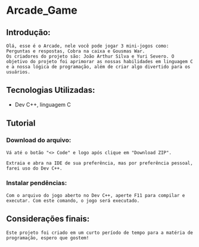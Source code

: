 # Arcade_Game

## Introdução:

    Olá, esse é o Arcade, nele você pode jogar 3 mini-jogos como: Perguntas e respostas, Cobra na caixa e Gousmas War.
    Os criadores do projeto são: João Arthur Silva e Yuri Severo. O objetivo do projeto foi aprimorar as nossas habilidades em linguagem C e a nossa lógica de programação, além de criar algo divertido para os usuários.
  

## Tecnologias Utilizadas:
- Dev C++, linguagem C

## Tutorial

### Download do arquivo:
    
    Vá até o botão "<> Code" e logo após clique em "Download ZIP".
    
    Extraia e abra na IDE de sua preferência, mas por preferência pessoal, farei uso do Dev C++.

### Instalar pendências:

    Com o arquivo do jogo aberto no Dev C++, aperte F11 para compilar e executar. Com este comando, o jogo será executado.


## Considerações finais:
    
    Este projeto foi criado em um curto período de tempo para a matéria de programação, espero que gostem!
